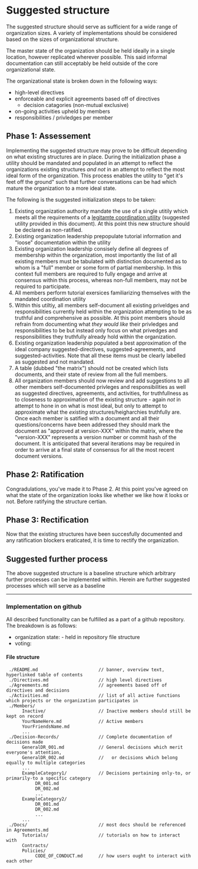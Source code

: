 # Suggested structure

The suggested structure should serve as sufficient for a wide range of
organization sizes.  A variety of implementations should be considered based on
the sizes of organizational structure. 

The master state of the organization should be held ideally in a single
location, however replicated wherever possible.  This said informal
documentation can still acceptably be held outside of the core organizational
state. 

The organizational state is broken down in the following ways: 
 - high-level directives 
 - enforceable and explicit agreements based off of directives 
   - decision catagories (non-mutual exclusive) 
 - on-going activities upheld by members 
 - responsibilities / privledges per member 


## Phase 1: Assessement 

Implementing the suggested structure may prove to be difficult depending
on what existing structures are in place. During the initialization phase
a utility should be mandated and populated in an attempt to reflect the 
organizations existing structures _and not_ in an attempt to reflect the 
most ideal form of the organization. This process enables the utility to 
"get it's feet off the ground" such that further conversations can be had
which mature the organization to a more ideal state. 

The following is the suggested initialization steps to be taken:
 1. Existing organization authority mandate the use of a single utitily which
    meets all the requirements of a [legitamte coordination utility](TODO)
(suggested utility provided in this document).  At this point this new
structure should be declared as non-ratified.
 2. Existing organization leadership prepopulate tutorial information and
    "loose" documentation within the utility
 2. Existing organization leadership consisely define all degrees of membership
    within the organization, most importantly the list of all existing members
must be tabulated with distinction documented as to whom is a "full" member or
some form of partial membership. In this context full members are required to
fully engage and arrive at consensus within this process, whereas non-full
members, may not be required to participate.  
 2. All members perform tutorial exersices familiarizing themselves with the
    mandated coordination utility
 3. Within this utiltiy, all members self-document all existing priveldges and
    responsibilities currently held within the organization attempting to be as
truthful and comprehensive as possible. At this point members should refrain
from documenting what _they would like_ their privledges and responsibilities
to be but instead only focus on what privedges and responsibilities they
truthfully already hold within the organization.  
 4. Existing organization leadership populated a best approximation of the
    ideal company suggested-directives, suggested-agreements, and
suggested-activities. Note that all these items must be clearly labelled as
suggested and not mandated.
 6. A table (dubbed "the matrix") should not be created which lists documents,
    and their state of review from all the full members.
 5. All organization members should now review and add suggestions to all other
    members self-documented privleges and responsibilities as well as suggested
directives, agreements, and activities, for truthfullness as to closeness to
approximation of the existing structure - again _not_ in attempt to hone in on
what is most ideal, but only to attempt to approximate what the _existing_
structures/heigharchies truthfully are. Once each member is satified with a
document and all their questions/concerns have been addressed they should mark
the document as "approved at version-XXX" within the matrix, where the
"version-XXX" represents a version number or commit hash of the document. It is
anticipated that several iterations may be required in order to arrive at a final
state of consensus for all the most recent document versions. 

 
## Phase 2: Ratification

Congradulations, you've made it to Phase 2. At this point you've agreed on 
what the state of the organization looks like whether we like how it looks or not. 
Before ratifying the structure certian. 

## Phase 3: Rectification

Now that the existing structures have been succesfully documented and any
ratification blockers eraticated, it is time to rectify the organization.  


## Suggested further process

The above suggested structure is a baseline structure which arbitrary further
processes can be implemented within. Herein are further suggested processes which 
will serve as a baseline 



------------------------------------------------------

### Implementation on github

All described functionality can be fulfilled as a part of a github repository.
The breakdown is as follows: 

 - organization state: - held in repository file structure
 - voting: 

#### File structure

```
 ./README.md                       // banner, overview text, hyperlinked table of contents 
 ./Directives.md                   // high level directives
 ./Agreements.md                   // agreements based off of directives and decisions
 ./Activities.md                   // list of all active functions which projects or the organization participates in
 ./Members/
      Inactive/                    // Inactive members should still be kept on record
      YourNameHere.md              // Active members 
      YourFriendsName.md
      ... 
 ./Decision-Records/               // Complete documentation of decisions made
      GeneralDR_001.md             // General decisions which merit everyone's attention,  
      GeneralDR_002.md             //   or decisions which belong equally to multiple categories 
      ...
      ExampleCategory1/            // Decisions pertaining only-to, or primarily-to a specific category
           DR_001.md
           DR_002.md
           ...
      ExampleCategory2/
           DR_001.md
           DR_002.md
           ...
      ... 
 ./Docs/                           // most docs should be referenced in Agreements.md
      Tutorials/                   // tutorials on how to interact with 
      Contracts/
      Policies/                    
           CODE_OF_CONDUCT.md      // how users ought to interact with each other
```
